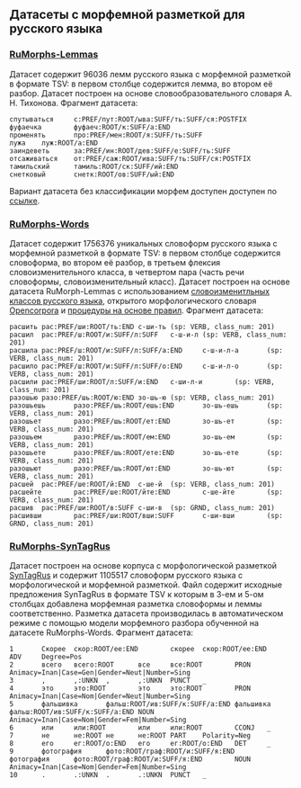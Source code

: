 ## Датасеты с морфемной разметкой для русского языка

### [RuMorphs-Lemmas](https://github.com/cmc-msu-ai/NLPDatasets/releases/download/v0.2/RuMorphs-Lemmas.txt)
Датасет содержит 96036 лемм русского языка с морфемной разметкой в формате TSV: в первом столбце содержится лемма, во втором её разбор. Датасет построен на основе словообразовательного словаря А. Н. Тихонова. Фрагмент датасета:

```
спутываться     с:PREF/пут:ROOT/ыва:SUFF/ть:SUFF/ся:POSTFIX
фуфаечка        фуфаеч:ROOT/к:SUFF/а:END
променять       про:PREF/мен:ROOT/я:SUFF/ть:SUFF
лужа    луж:ROOT/а:END
заиндеветь      за:PREF/ин:ROOT/дев:SUFF/е:SUFF/ть:SUFF
отсаживаться    от:PREF/саж:ROOT/ива:SUFF/ть:SUFF/ся:POSTFIX
тамильский      тамиль:ROOT/ск:SUFF/ий:END
снетковый       снетк:ROOT/ов:SUFF/ый:END
```

Вариант датасета без классификации морфем доступен доступен по [ссылке](https://github.com/cmc-msu-ai/NLPDatasets/blob/main/morphemic/dicts/tikhonovsource.txt).

### [RuMorphs-Words](https://github.com/cmc-msu-ai/NLPDatasets/releases/download/v0.2/RuMorphs-Words.txt)
Датасет содержит 1756376 уникальных словоформ русского языка с морфемной разметкой в формате TSV: в первом столбце содержится словоформа, во втором её разбор, в третьем флексия словоизменительного класса, в четвертом пара (часть речи словоформы, словоизменительный класс). Датасет построен на основе датасета RuMorph-Lemmas с использованием [словоизменитльных классов русского языка](https://github.com/alesapin/XMorphy/blob/master/scripts/rules/classes_non_nested_infl_gerund_short_adj.json), открытого морфологического словаря [Opencorpora](http://opencorpora.org/) и [процедуры на основе правил](https://github.com/alesapin/XMorphy/blob/master/scripts/rules/rules_splitter_generator.py). Фрагмент датасета:
```
расшить рас:PREF/ши:ROOT/ть:END с-ши-ть (sp: VERB, class_num: 201)
расшил  рас:PREF/ш:ROOT/и:SUFF/л:SUFF   с-ш-и-л (sp: VERB, class_num: 201)
расшила рас:PREF/ш:ROOT/и:SUFF/л:SUFF/а:END     с-ш-и-л-а       (sp: VERB, class_num: 201)
расшило рас:PREF/ш:ROOT/и:SUFF/л:SUFF/о:END     с-ш-и-л-о       (sp: VERB, class_num: 201)
расшили рас:PREF/ши:ROOT/л:SUFF/и:END   с-ши-л-и        (sp: VERB, class_num: 201)
разошью разо:PREF/шь:ROOT/ю:END зо-шь-ю (sp: VERB, class_num: 201)
разошьешь       разо:PREF/шь:ROOT/ешь:END       зо-шь-ешь       (sp: VERB, class_num: 201)
разошьет        разо:PREF/шь:ROOT/ет:END        зо-шь-ет        (sp: VERB, class_num: 201)
разошьем        разо:PREF/шь:ROOT/ем:END        зо-шь-ем        (sp: VERB, class_num: 201)
разошьете       разо:PREF/шь:ROOT/ете:END       зо-шь-ете       (sp: VERB, class_num: 201)
разошьют        разо:PREF/шь:ROOT/ют:END        зо-шь-ют        (sp: VERB, class_num: 201)
расшей  рас:PREF/ше:ROOT/й:END  с-ше-й  (sp: VERB, class_num: 201)
расшейте        рас:PREF/ше:ROOT/йте:END        с-ше-йте        (sp: VERB, class_num: 201)
расшив  рас:PREF/ши:ROOT/в:SUFF с-ши-в  (sp: GRND, class_num: 201)
расшивши        рас:PREF/ши:ROOT/вши:SUFF       с-ши-вши        (sp: GRND, class_num: 201)
```

### [RuMorphs-SynTagRus](https://github.com/cmc-msu-ai/NLPDatasets/releases/download/v0.2/RuMorphs-SynTagRus.txt)
Датасет построен на основе корпуса с морфологической разметкой [SynTagRus](https://universaldependencies.org/treebanks/ru_syntagrus/index.html) и содержит 1105517 словоформ русского языка с морфологической и морфемной разметкой. Файл содержит исходные предложения SynTagRus в формате TSV к которым в 3-ем и 5-ом столбцах добавлена морфемная разметка словоформы и леммы соответственно. Разметка датасета производилась в автоматическом режиме с помощью модели морфемного разбора обученной на датасете RuMorphs-Words. Фрагмент датасета:
```
1       Скорее  скор:ROOT/ее:END        скорее  скор:ROOT/ее:END        ADV     Degree=Pos
2       всего   всего:ROOT      все     все:ROOT        PRON    Animacy=Inan|Case=Gen|Gender=Neut|Number=Sing
3       ,       ,:UNKN  ,       ,:UNKN  PUNCT   _
4       это     это:ROOT        это     это:ROOT        PRON    Animacy=Inan|Case=Nom|Gender=Neut|Number=Sing
5       фальшивка       фальш:ROOT/ив:SUFF/к:SUFF/а:END фальшивка       фальш:ROOT/ив:SUFF/к:SUFF/а:END NOUN    Animacy=Inan|Case=Nom|Gender=Fem|Number=Sing
6       или     или:ROOT        или     или:ROOT        CCONJ   _
7       не      не:ROOT не      не:ROOT PART    Polarity=Neg
8       его     ег:ROOT/о:END   его     ег:ROOT/о:END   DET     _
9       фотография      фото:ROOT/граф:ROOT/и:SUFF/я:END        фотография      фото:ROOT/граф:ROOT/и:SUFF/я:END        NOUN    Animacy=Inan|Case=Nom|Gender=Fem|Number=Sing
10      .       .:UNKN  .       .:UNKN  PUNCT   _
```
